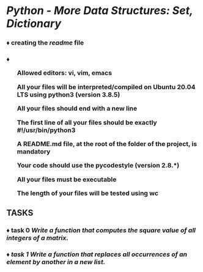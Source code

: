 <h1><i>Python - More Data Structures: Set, Dictionary </i></h1>
<h3>&#9830; creating the <em>readme</em> file</h3>
<h3>&#9830 
<ul>Allowed editors: vi, vim, emacs</ul>
<ul>All your files will be interpreted/compiled on Ubuntu 20.04 LTS using python3 (version 3.8.5)</ul>
<ul>All your files should end with a new line</ul>
<ul>The first line of all your files should be exactly #!/usr/bin/python3</ul>
<ul>A README.md file, at the root of the folder of the project, is mandatory</ul>
<ul>Your code should use the pycodestyle (version 2.8.*)</ul>
<ul>All your files must be executable</ul>
<ul>The length of your files will be tested using wc</ul></h3>
<h2> <b> TASKS </b></h2>
<h3>&#9830 task 0
<em>Write a function that computes the square value of all integers of a matrix.
</h3>
<h3>&#9830 task 1<em>
Write a function that replaces all occurrences of an element by another in a new list.
 </h3>

